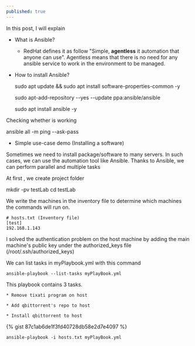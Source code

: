 ```yaml
---
published: true
---
```

In this post, I will explain
* What is Ansible?
  * RedHat defines it as follow "Simple, **agentless** it automation that anyone can use". Agentless means that there is no need for any ansible service to work in the environment to be managed.
* How to install Ansible?

  sudo apt update && sudo apt install software-properties-common -y

  sudo apt-add-repository --yes --update ppa:ansible/ansible

  sudo apt install ansible -y

Checking whether is working

  ansible all -m ping --ask-pass

* Simple use-case demo (Installing a software)

Sometimes we need to install package/software to many servers. In such cases, we can use the automation tool like Ansible.
Thanks to Ansible, we can perform parallel and multiple tasks

At first , we create project folder

  mkdir -pv testLab
  cd testLab

We write the machines in the inventory file to determine which machines the commands will run on.
  ```
  # hosts.txt (Inventory file)
  [test]
  192.168.1.143
  ```

I solved the authentication problem on the host machine by adding the main machine's public key under the authorized_keys file (/root/.ssh/authorized_keys)

We can list tasks in myPlaybook.yml with this command  

	ansible-playbook --list-tasks myPlayBook.yml
    
This playbook contains 3 tasks.

	* Remove tixati program on host

	* Add qbittorrent's repo to host

	* Install qbittorrent to host




  {% gist 87c1ab6de1f3fd40728db58e2d7e4097 %}



  	ansible-playbook -i hosts.txt myPlayBook.yml

  

